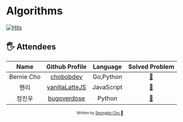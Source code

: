 # Algorithms

[![Hits](https://hits.seeyoufarm.com/api/count/incr/badge.svg?url=https%3A%2F%2Fgithub.com%2Feagerithm%2Fprogrammers&count_bg=%2379C83D&title_bg=%23555555&icon=github.svg&icon_color=%23E7E7E7&title=hits&edge_flat=false)](https://hits.seeyoufarm.com)

## 🖐 Attendees

|    Name    |                Github Profile                 |  Language  |           Solved Problem           |
| :--------: | :-------------------------------------------: | :--------: | :--------------------------------: |
| Bernie Cho |   [chobobdev](https://github.com/chobobdev)   |     Go,Python     |   [:link:](chobobdev/README.md)    |
|    헨리    | [vanillaLatteJS](https://github.com/devgony)  | JavaScript | [:link:](vanillaLatteJS/README.md) |
|   정진우   | [bugoverdose](https://github.com/bugoverdose) |   Python   |  [:link:](bugoverdose/README.md)   |

<div align="center">

<sub><sup>Written by <a href="https://github.com/chobobdev">Seongbin Cho </a></sup></sub><small>🍕</small>

</div>
